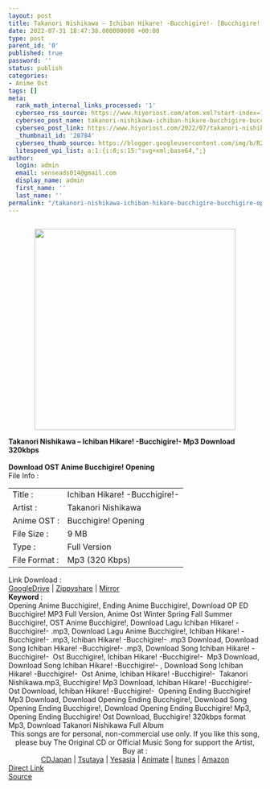 ```yaml
---
layout: post
title: Takanori Nishikawa – Ichiban Hikare! -Bucchigire!- [Bucchigire! Opening]
date: 2022-07-31 18:47:38.000000000 +00:00
type: post
parent_id: '0'
published: true
password: ''
status: publish
categories:
- Anime Ost
tags: []
meta:
  rank_math_internal_links_processed: '1'
  cyberseo_rss_source: https://www.hiyoriost.com/atom.xml?start-index=1
  cyberseo_post_name: takanori-nishikawa-ichiban-hikare-bucchigire-bucchigire-opening
  cyberseo_post_link: https://www.hiyoriost.com/2022/07/takanori-nishikawa-ichiban-hikare.html
  _thumbnail_id: '28784'
  cyberseo_thumb_source: https://blogger.googleusercontent.com/img/b/R29vZ2xl/AVvXsEggCLIplpeUF9MIyF2W9ULLaOrU2hnJJ-Qatod5jPSnkfMA8g285qmFgxgSJrEf_O2ymgWOgGpQaaELdtgrYq61rjwcL8GFBFL06sHEGcAiBBcAYKuNGutBOHqQzKUu_YcY3g7d_JkGYGDd5BwaCY-j9lGcxB_RnfzcUhA0dEQ3OaJgBU6gbHnFY2eB/s400/cover%20%2873%29.jpg
  litespeed_vpi_list: a:1:{i:0;s:15:"svg+xml;base64,";}
author:
  login: admin
  email: senseads014@gmail.com
  display_name: admin
  first_name: ''
  last_name: ''
permalink: "/takanori-nishikawa-ichiban-hikare-bucchigire-bucchigire-opening/"
---
```

<div class="separator" style="clear: both"><a href="https://blogger.googleusercontent.com/img/b/R29vZ2xl/AVvXsEggCLIplpeUF9MIyF2W9ULLaOrU2hnJJ-Qatod5jPSnkfMA8g285qmFgxgSJrEf_O2ymgWOgGpQaaELdtgrYq61rjwcL8GFBFL06sHEGcAiBBcAYKuNGutBOHqQzKUu_YcY3g7d_JkGYGDd5BwaCY-j9lGcxB_RnfzcUhA0dEQ3OaJgBU6gbHnFY2eB/s880/cover%20%2873%29.jpg" style="display: block;padding: 1em 0;text-align: center"><img alt border="0" data-original-height="783" data-original-width="880" src="{{ site.baseurl }}/assets/2022/07/cover%20%2873%29.jpg" width="400" /></a></div>
<div class="judulpost">
<b>Takanori Nishikawa – Ichiban Hikare! -Bucchigire!- Mp3 Download 320kbps<br />
<br />
Download OST Anime Bucchigire! Opening</b>
</div>
<div class="linkdownload">File Info : </div>
<div class="info2" id="Info">
<table>
<tbody>
<tr>
<td class="tablex">Title :</td>
<td>Ichiban Hikare! -Bucchigire!-</td>
</tr>
<tr>
<td class="tablex">Artist :</td>
<td>Takanori Nishikawa</td>
</tr>
<tr>
<td class="tablex">Anime OST :</td>
<td>Bucchigire! Opening</td>
</tr>
<tr>
<td class="tablex">File Size :</td>
<td>9 MB</td>
</tr>
<tr>
<td class="tablex">Type :</td>
<td>Full Version</td>
</tr>
<tr>
<td class="tablex">File Format :</td>
<td>Mp3 (320 Kbps)</td>
</tr>
</tbody>
</table>
</div>
<div class="linkdownload">Link Download : </div>
<div class="listdl"><a href="https://drive.google.com/file/d/1A48Z4_8skyzgrbJ_s6trPAwLZpgVB1lW/view?usp=drivesdk" rel="nofollow noopener" target="_blank">GoogleDrive</a> | <a href="https://www58.zippyshare.com/v/OWiZHnTF/file.html" rel="nofollow noopener" target="_blank">Zippyshare</a> | <a href="https://mir.cr/1UYYV1HL" rel="nofollow noopener" target="_blank">Mirror</a></div>
<div class="keywordz"><b>Keyword </b> :
<div class="tagser">Opening Anime Bucchigire!, Ending Anime Bucchigire!, Download OP ED Bucchigire! MP3 Full Version, Anime Ost Winter Spring Fall Summer Bucchigire!, OST Anime Bucchigire!, Download Lagu Ichiban Hikare! -Bucchigire!-&nbsp;.mp3, Download Lagu Anime Bucchigire!, Ichiban Hikare! -Bucchigire!-&nbsp;.mp3, Ichiban Hikare! -Bucchigire!-&nbsp;.mp3 Download, Download Song Ichiban Hikare! -Bucchigire!-&nbsp;.mp3, Download Song Ichiban Hikare! -Bucchigire!-&nbsp; Ost Bucchigire!, Ichiban Hikare! -Bucchigire!-&nbsp; Mp3 Download, Download Song Ichiban Hikare! -Bucchigire!-&nbsp;, Download Song Ichiban Hikare! -Bucchigire!-&nbsp; Ost Anime, Ichiban Hikare! -Bucchigire!-&nbsp; Takanori Nishikawa.mp3, Bucchigire! Mp3 Download, Ichiban Hikare! -Bucchigire!-&nbsp; Ost Download, Ichiban Hikare! -Bucchigire!-&nbsp; Opening Ending Bucchigire! Mp3 Download, Download Opening Ending Bucchigire!, Download Song Opening Ending Bucchigire!, Download Opening Ending Bucchigire! Mp3, Opening Ending Bucchigire! Ost Download, Bucchigire! 320kbps format Mp3, Download Takanori Nishikawa Full Album</div>
</div>
<div class="buycd" align="center">This songs are for personal, non-commercial use only. If you like this song, please buy The Original CD or Official Music Song for support the Artist, Buy at : <br /><a href="https://www.cdjapan.co.jp/" target="_blank" rel="noopener">CDJapan</a> | <a href="https://shop.tsutaya.co.jp/" target="_blank" rel="noopener">Tsutaya</a> | <a href="https://www.yesasia.com/" target="_blank" rel="noopener">Yesasia</a> | <a href="https://www.animate-onlineshop.jp/" target="_blank" rel="noopener">Animate</a> | <a href="https://www.apple.com/jp/itunes" target="_blank" rel="noopener">Itunes</a> | <a href="https://amazon.co.jp/" target="_blank" rel="noopener">Amazon</a>
</div>
<div class="divbtn"> <a href="https://handymansurrender.com/fihup8buzv?key=94550f7ce39444073321dde3b8782f97" class="btn"><i class="fa fa-download"></i> Direct Link</a> <br /><a href="https://www.hiyoriost.com/2022/07/takanori-nishikawa-ichiban-hikare.html">Source</a> </div>
